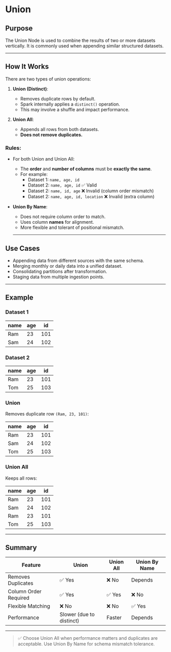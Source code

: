 # Union

## Purpose

The Union Node is used to combine the results of two or more datasets vertically. It is commonly used when appending similar structured datasets.

---

## How It Works

There are two types of union operations:

1. **Union (Distinct)**:

   - Removes duplicate rows by default.
   - Spark internally applies a `distinct()` operation.
   - This may involve a shuffle and impact performance.

2. **Union All**:
   - Appends all rows from both datasets.
   - **Does not remove duplicates.**

### Rules:

- For both Union and Union All:

  - The **order** and **number of columns** must be **exactly the same**.
  - For example:
    - Dataset 1: `name, age, id`
    - Dataset 2: `name, age, id` ✅ Valid
    - Dataset 2: `name, id, age` ❌ Invalid (column order mismatch)
    - Dataset 2: `name, age, id, location` ❌ Invalid (extra column)

- **Union By Name**:

  - Does not require column order to match.
  - Uses column **names** for alignment.
  - More flexible and tolerant of positional mismatch.

  ***

## Use Cases

- Appending data from different sources with the same schema.
- Merging monthly or daily data into a unified dataset.
- Consolidating partitions after transformation.
- Staging data from multiple ingestion points.

---

## Example

### Dataset 1

| name | age | id  |
| ---- | --- | --- |
| Ram  | 23  | 101 |
| Sam  | 24  | 102 |

### Dataset 2

| name | age | id  |
| ---- | --- | --- |
| Ram  | 23  | 101 |
| Tom  | 25  | 103 |

### Union

Removes duplicate row `(Ram, 23, 101)`:

| name | age | id  |
| ---- | --- | --- |
| Ram  | 23  | 101 |
| Sam  | 24  | 102 |
| Tom  | 25  | 103 |

### Union All

Keeps all rows:

| name | age | id  |
| ---- | --- | --- |
| Ram  | 23  | 101 |
| Sam  | 24  | 102 |
| Ram  | 23  | 101 |
| Tom  | 25  | 103 |

---

## Summary

| Feature               | Union                    | Union All | Union By Name |
| --------------------- | ------------------------ | --------- | ------------- |
| Removes Duplicates    | ✅ Yes                   | ❌ No     | Depends       |
| Column Order Required | ✅ Yes                   | ✅ Yes    | ❌ No         |
| Flexible Matching     | ❌ No                    | ❌ No     | ✅ Yes        |
| Performance           | Slower (due to distinct) | Faster    | Depends       |

---

> ✅ Choose Union All when performance matters and duplicates are acceptable. Use Union By Name for schema mismatch tolerance.
